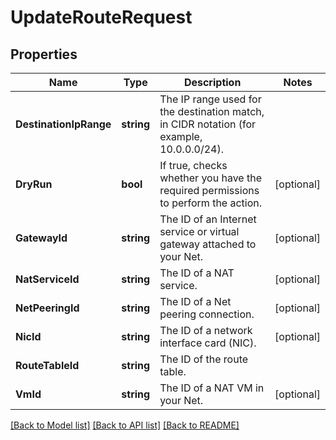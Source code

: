 # UpdateRouteRequest

## Properties

Name | Type | Description | Notes
------------ | ------------- | ------------- | -------------
**DestinationIpRange** | **string** | The IP range used for the destination match, in CIDR notation (for example, 10.0.0.0/24). | 
**DryRun** | **bool** | If true, checks whether you have the required permissions to perform the action. | [optional] 
**GatewayId** | **string** | The ID of an Internet service or virtual gateway attached to your Net. | [optional] 
**NatServiceId** | **string** | The ID of a NAT service. | [optional] 
**NetPeeringId** | **string** | The ID of a Net peering connection. | [optional] 
**NicId** | **string** | The ID of a network interface card (NIC). | [optional] 
**RouteTableId** | **string** | The ID of the route table. | 
**VmId** | **string** | The ID of a NAT VM in your Net. | [optional] 

[[Back to Model list]](../README.md#documentation-for-models) [[Back to API list]](../README.md#documentation-for-api-endpoints) [[Back to README]](../README.md)



